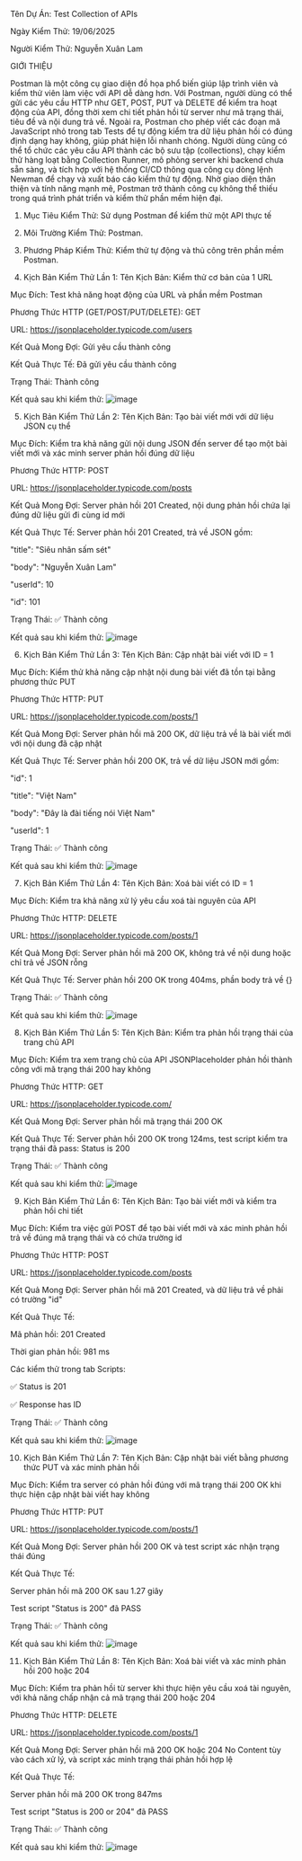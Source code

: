 Tên Dự Án: Test Collection of APIs

Ngày Kiểm Thử: 19/06/2025

Người Kiểm Thử: Nguyễn Xuân Lam

GIỚI THIỆU

Postman là một công cụ giao diện đồ họa phổ biến giúp lập trình viên và kiểm thử viên làm việc với API dễ dàng hơn. Với Postman, người dùng có thể gửi các yêu cầu HTTP như GET, POST, PUT và DELETE để kiểm tra hoạt động của API, đồng thời xem chi tiết phản hồi từ server như mã trạng thái, tiêu đề và nội dung trả về. Ngoài ra, Postman cho phép viết các đoạn mã JavaScript nhỏ trong tab Tests để tự động kiểm tra dữ liệu phản hồi có đúng định dạng hay không, giúp phát hiện lỗi nhanh chóng. Người dùng cũng có thể tổ chức các yêu cầu API thành các bộ sưu tập (collections), chạy kiểm thử hàng loạt bằng Collection Runner, mô phỏng server khi backend chưa sẵn sàng, và tích hợp với hệ thống CI/CD thông qua công cụ dòng lệnh Newman để chạy và xuất báo cáo kiểm thử tự động. Nhờ giao diện thân thiện và tính năng mạnh mẽ, Postman trở thành công cụ không thể thiếu trong quá trình phát triển và kiểm thử phần mềm hiện đại.


1. Mục Tiêu Kiểm Thử: Sử dụng Postman để kiểm thử một API thực tế

2. Môi Trường Kiểm Thử: Postman.

3. Phương Pháp Kiểm Thử: Kiểm thử tự động và thủ công trên phần mềm Postman.

4. Kịch Bản Kiểm Thử Lần 1:
Tên Kịch Bản: Kiểm thử cơ bản của 1 URL

Mục Đích: Test khả năng hoạt động của URL và phần mềm Postman

Phương Thức HTTP (GET/POST/PUT/DELETE): GET

URL: https://jsonplaceholder.typicode.com/users

Kết Quả Mong Đợi: Gửi yêu cầu thành công

Kết Quả Thực Tế: Đã gửi yêu cầu thành công

Trạng Thái: Thành công

Kết quả sau khi kiểm thử:
![image](https://github.com/user-attachments/assets/7513e1f6-cc37-4857-b3ac-7d4a079c3c27)


5. Kịch Bản Kiểm Thử Lần 2:
Tên Kịch Bản: Tạo bài viết mới với dữ liệu JSON cụ thể

Mục Đích: Kiểm tra khả năng gửi nội dung JSON đến server để tạo một bài viết mới và xác minh server phản hồi đúng dữ liệu

Phương Thức HTTP: POST

URL: https://jsonplaceholder.typicode.com/posts

Kết Quả Mong Đợi: Server phản hồi 201 Created, nội dung phản hồi chứa lại đúng dữ liệu gửi đi cùng id mới

Kết Quả Thực Tế: Server phản hồi 201 Created, trả về JSON gồm:

"title": "Siêu nhân sấm sét"

"body": "Nguyễn Xuân Lam"

"userId": 10

"id": 101

Trạng Thái: ✅ Thành công

Kết quả sau khi kiểm thử:
![image](https://github.com/user-attachments/assets/4a35f237-a54d-4845-9a09-924f4f23033c)


6. Kịch Bản Kiểm Thử Lần 3:
Tên Kịch Bản: Cập nhật bài viết với ID = 1

Mục Đích: Kiểm thử khả năng cập nhật nội dung bài viết đã tồn tại bằng phương thức PUT

Phương Thức HTTP: PUT

URL: https://jsonplaceholder.typicode.com/posts/1

Kết Quả Mong Đợi: Server phản hồi mã 200 OK, dữ liệu trả về là bài viết mới với nội dung đã cập nhật

Kết Quả Thực Tế: Server phản hồi 200 OK, trả về dữ liệu JSON mới gồm:

"id": 1

"title": "Việt Nam"

"body": "Đây là đài tiếng nói Việt Nam"

"userId": 1

Trạng Thái: ✅ Thành công

Kết quả sau khi kiểm thử:
![image](https://github.com/user-attachments/assets/c8bea99f-8f5d-4e2f-9370-df8b85cd95a8)


7. Kịch Bản Kiểm Thử Lần 4:
Tên Kịch Bản: Xoá bài viết có ID = 1

Mục Đích: Kiểm tra khả năng xử lý yêu cầu xoá tài nguyên của API

Phương Thức HTTP: DELETE

URL: https://jsonplaceholder.typicode.com/posts/1

Kết Quả Mong Đợi: Server phản hồi mã 200 OK, không trả về nội dung hoặc chỉ trả về JSON rỗng

Kết Quả Thực Tế: Server phản hồi 200 OK trong 404ms, phần body trả về {}

Trạng Thái: ✅ Thành công

Kết quả sau khi kiểm thử:
![image](https://github.com/user-attachments/assets/a02d4785-bef2-4a5a-9ee0-361970ee4f28)


8. Kịch Bản Kiểm Thử Lần 5:
Tên Kịch Bản: Kiểm tra phản hồi trạng thái của trang chủ API

Mục Đích: Kiểm tra xem trang chủ của API JSONPlaceholder phản hồi thành công với mã trạng thái 200 hay không

Phương Thức HTTP: GET

URL: https://jsonplaceholder.typicode.com/

Kết Quả Mong Đợi: Server phản hồi mã trạng thái 200 OK

Kết Quả Thực Tế: Server phản hồi 200 OK trong 124ms, test script kiểm tra trạng thái đã pass: Status is 200

Trạng Thái: ✅ Thành công

Kết quả sau khi kiểm thử:
![image](https://github.com/user-attachments/assets/7d99a91b-d166-429f-bcdf-e6f239a1d76f)


9. Kịch Bản Kiểm Thử Lần 6:
Tên Kịch Bản: Tạo bài viết mới và kiểm tra phản hồi chi tiết

Mục Đích: Kiểm tra việc gửi POST để tạo bài viết mới và xác minh phản hồi trả về đúng mã trạng thái và có chứa trường id

Phương Thức HTTP: POST

URL: https://jsonplaceholder.typicode.com/posts

Kết Quả Mong Đợi: Server phản hồi mã 201 Created, và dữ liệu trả về phải có trường "id"

Kết Quả Thực Tế:

Mã phản hồi: 201 Created

Thời gian phản hồi: 981 ms

Các kiểm thử trong tab Scripts:

✅ Status is 201

✅ Response has ID

Trạng Thái: ✅ Thành công

Kết quả sau khi kiểm thử:
![image](https://github.com/user-attachments/assets/d8859562-9db9-42fb-b547-d35dd056e47e)


10. Kịch Bản Kiểm Thử Lần 7:
Tên Kịch Bản: Cập nhật bài viết bằng phương thức PUT và xác minh phản hồi

Mục Đích: Kiểm tra server có phản hồi đúng với mã trạng thái 200 OK khi thực hiện cập nhật bài viết hay không

Phương Thức HTTP: PUT

URL: https://jsonplaceholder.typicode.com/posts/1

Kết Quả Mong Đợi: Server phản hồi 200 OK và test script xác nhận trạng thái đúng

Kết Quả Thực Tế:

Server phản hồi mã 200 OK sau 1.27 giây

Test script "Status is 200" đã PASS

Trạng Thái: ✅ Thành công

Kết quả sau khi kiểm thử:
![image](https://github.com/user-attachments/assets/ffe1f135-4c98-46af-b5cc-da79f485c84a)


11. Kịch Bản Kiểm Thử Lần 8:
Tên Kịch Bản: Xoá bài viết và xác minh phản hồi 200 hoặc 204

Mục Đích: Kiểm tra phản hồi từ server khi thực hiện yêu cầu xoá tài nguyên, với khả năng chấp nhận cả mã trạng thái 200 hoặc 204

Phương Thức HTTP: DELETE

URL: https://jsonplaceholder.typicode.com/posts/1

Kết Quả Mong Đợi: Server phản hồi mã 200 OK hoặc 204 No Content tùy vào cách xử lý, và script xác minh trạng thái phản hồi hợp lệ

Kết Quả Thực Tế:

Server phản hồi mã 200 OK trong 847ms

Test script "Status is 200 or 204" đã PASS

Trạng Thái: ✅ Thành công

Kết quả sau khi kiểm thử:
![image](https://github.com/user-attachments/assets/123b9998-3830-4e48-8b26-a66c133b125e)


